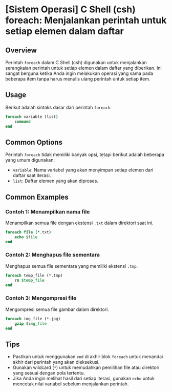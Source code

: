 # [Sistem Operasi] C Shell (csh) foreach: Menjalankan perintah untuk setiap elemen dalam daftar

## Overview
Perintah `foreach` dalam C Shell (csh) digunakan untuk menjalankan serangkaian perintah untuk setiap elemen dalam daftar yang diberikan. Ini sangat berguna ketika Anda ingin melakukan operasi yang sama pada beberapa item tanpa harus menulis ulang perintah untuk setiap item.

## Usage
Berikut adalah sintaks dasar dari perintah `foreach`:

```csh
foreach variable (list)
    command
end
```

## Common Options
Perintah `foreach` tidak memiliki banyak opsi, tetapi berikut adalah beberapa yang umum digunakan:

- `variable`: Nama variabel yang akan menyimpan setiap elemen dari daftar saat iterasi.
- `list`: Daftar elemen yang akan diproses.

## Common Examples

### Contoh 1: Menampilkan nama file
Menampilkan semua file dengan ekstensi `.txt` dalam direktori saat ini.

```csh
foreach file (*.txt)
    echo $file
end
```

### Contoh 2: Menghapus file sementara
Menghapus semua file sementara yang memiliki ekstensi `.tmp`.

```csh
foreach temp_file (*.tmp)
    rm $temp_file
end
```

### Contoh 3: Mengompresi file
Mengompresi semua file gambar dalam direktori.

```csh
foreach img_file (*.jpg)
    gzip $img_file
end
```

## Tips
- Pastikan untuk menggunakan `end` di akhir blok `foreach` untuk menandai akhir dari perintah yang akan dieksekusi.
- Gunakan wildcard (`*`) untuk memudahkan pemilihan file atau direktori yang sesuai dengan pola tertentu.
- Jika Anda ingin melihat hasil dari setiap iterasi, gunakan `echo` untuk mencetak nilai variabel sebelum menjalankan perintah.
